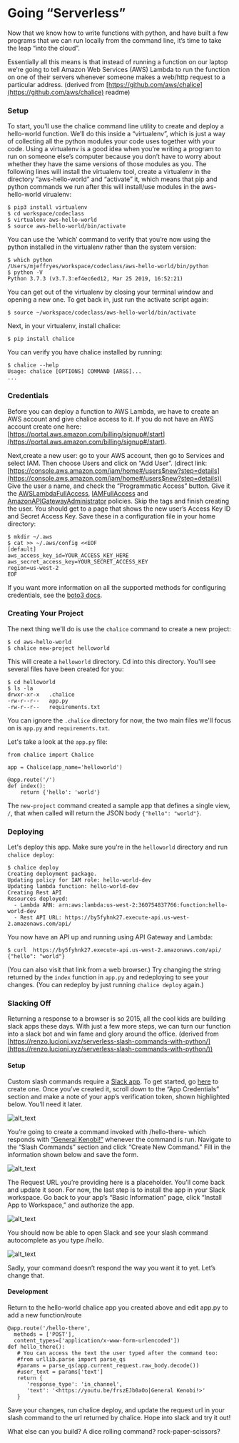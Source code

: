 # Going “Serverless”

Now that we know how to write functions with python, and have built a few programs that we can run locally from the command line, it’s time to take the leap “into the cloud”.

Essentially all this means is that instead of running a function on our laptop we’re going to tell Amazon Web Services (AWS) Lambda to run the function on one of their servers whenever someone makes a web/http request to a particular address. (derived from [https://github.com/aws/chalice](https://github.com/aws/chalice) readme)


### Setup

To start, you'll use the chalice command line utility to create and deploy a hello-world function. We’ll do this inside a “virtualenv”, which is just a way of collecting all the python modules your code uses together with your code. Using a virtualenv is a good idea when you’re writing a program to run on someone else’s computer because you don’t have to worry about whether they have the same versions of those modules as you. The following lines will install the virtualenv tool, create a virtualenv in the directory “aws-hello-world” and “activate” it, which means that pip and python commands we run after this will install/use modules in the aws-hello-world virualenv:


```
$ pip3 install virtualenv
$ cd workspace/codeclass
$ virtualenv aws-hello-world
$ source aws-hello-world/bin/activate
```


You can use the ‘which’ command to verify that you’re now using the python installed in the virtualenv rather than the system version:


```
$ which python
/Users/mjeffryes/workspace/codeclass/aws-hello-world/bin/python
$ python -V
Python 3.7.3 (v3.7.3:ef4ec6ed12, Mar 25 2019, 16:52:21)
```


You can get out of the virtualenv by closing your terminal window and opening a new one. To get back in, just run the activate script again:


```
$ source ~/workspace/codeclass/aws-hello-world/bin/activate
```


Next, in your virtualenv, install chalice:


```
$ pip install chalice
```


You can verify you have chalice installed by running:


```
$ chalice --help
Usage: chalice [OPTIONS] COMMAND [ARGS]...
...
```



### Credentials

Before you can deploy a function to AWS Lambda, we have to create an AWS account and give chalice access to it. If you do not have an AWS account create one here: [https://portal.aws.amazon.com/billing/signup#/start](https://portal.aws.amazon.com/billing/signup#/start).

Next,create a new user: go to your AWS account, then go to Services and select IAM. Then choose Users and click on “Add User”. (direct link: [https://console.aws.amazon.com/iam/home#/users$new?step=details](https://console.aws.amazon.com/iam/home#/users$new?step=details)) Give the user a name, and check the “Programmatic Access” button. Give it the [AWSLambdaFullAccess](https://console.aws.amazon.com/iam/home#/policies/arn%3Aaws%3Aiam%3A%3Aaws%3Apolicy%2FAWSLambdaFullAccess), [IAMFullAccess](https://console.aws.amazon.com/iam/home#/policies/arn%3Aaws%3Aiam%3A%3Aaws%3Apolicy%2FIAMFullAccess)  and [AmazonAPIGatewayAdministrator](https://console.aws.amazon.com/iam/home#/policies/arn%3Aaws%3Aiam%3A%3Aaws%3Apolicy%2FAmazonAPIGatewayAdministrator) policies. Skip the tags and finish creating the user. You should get to a page that shows the new user’s Access Key ID and Secret Access Key. Save these in a configuration file in your home directory:


```
$ mkdir ~/.aws
$ cat >> ~/.aws/config <<EOF
[default]
aws_access_key_id=YOUR_ACCESS_KEY_HERE
aws_secret_access_key=YOUR_SECRET_ACCESS_KEY
region=us-west-2
EOF
```


If you want more information on all the supported methods for configuring credentials, see the [boto3 docs](http://boto3.readthedocs.io/en/latest/guide/configuration.html).


### Creating Your Project

The next thing we'll do is use the `chalice` command to create a new project:


```
$ cd aws-hello-world
$ chalice new-project helloworld
```


This will create a `helloworld` directory. Cd into this directory. You'll see several files have been created for you:


```
$ cd helloworld
$ ls -la
drwxr-xr-x   .chalice
-rw-r--r--   app.py
-rw-r--r--   requirements.txt
```


You can ignore the `.chalice` directory for now, the two main files we'll focus on is `app.py` and `requirements.txt`.

Let's take a look at the `app.py` file:


```
from chalice import Chalice

app = Chalice(app_name='helloworld')

@app.route('/')
def index():
    return {'hello': 'world'}
```


The `new-project` command created a sample app that defines a single view, `/`, that when called will return the JSON body `{"hello": "world"}`.


### Deploying

Let's deploy this app. Make sure you're in the `helloworld` directory and run `chalice deploy`:


```
$ chalice deploy
Creating deployment package.
Updating policy for IAM role: hello-world-dev
Updating lambda function: hello-world-dev
Creating Rest API
Resources deployed:
  - Lambda ARN: arn:aws:lambda:us-west-2:360754837766:function:hello-world-dev
  - Rest API URL: https://by5fyhnk27.execute-api.us-west-2.amazonaws.com/api/
```


You now have an API up and running using API Gateway and Lambda:


```
$ curl  https://by5fyhnk27.execute-api.us-west-2.amazonaws.com/api/
{"hello": "world"}
```

(You can also visit that link from a web browser.) Try changing the string returned by the `index` function in `app.py` and redeploying to see your changes. (You can redeploy by just running `chalice deploy` again.)


### Slacking Off

Returning a response to a browser is so 2015, all the cool kids are building slack apps these days. With just a few more steps, we can turn our function into a slack bot and win fame and glory around the office. (derived from [https://renzo.lucioni.xyz/serverless-slash-commands-with-python/](https://renzo.lucioni.xyz/serverless-slash-commands-with-python/))


#### Setup

Custom slash commands require a [Slack app](https://api.slack.com/slack-apps). To get started, go [here](https://api.slack.com/slack-apps) to create one. Once you’ve created it, scroll down to the “App Credentials” section and make a note of your app’s verification token, shown highlighted below. You’ll need it later.

![alt_text](images/serverless-0.png "image_tooltip")


You’re going to create a command invoked with /hello-there-<yourname> which responds with [“General Kenobi!”](https://youtu.be/frszEJb0aOo) whenever the command is run. Navigate to the “Slash Commands” section and click “Create New Command.” Fill in the information shown below and save the form.

![alt_text](images/serverless-1.png "image_tooltip")


The Request URL you’re providing here is a placeholder. You’ll come back and update it soon. For now, the last step is to install the app in your Slack workspace. Go back to your app’s “Basic Information” page, click “Install App to Workspace,” and authorize the app.

![alt_text](images/serverless-2.png "image_tooltip")


You should now be able to open Slack and see your slash command autocomplete as you type /hello.

![alt_text](images/serverless-3.png "image_tooltip")

Sadly, your command doesn’t respond the way you want it to yet. Let’s change that.


#### Development

Return to the hello-world chalice app you created above and edit app.py to add a new function/route


```
@app.route('/hello-there',
  methods = ['POST'],
  content_types=['application/x-www-form-urlencoded'])
def hello_there():
   # You can access the text the user typed after the command too:
   #from urllib.parse import parse_qs
   #params = parse_qs(app.current_request.raw_body.decode())
   #user_text = params['text']
   return {
      'response_type': 'in_channel',
      'text': '<https://youtu.be/frszEJb0aOo|General Kenobi!>'
   }
```


Save your changes, run chalice deploy, and update the request url in your slash command to the url returned by chalice. Hope into slack and try it out!

What else can you build? A dice rolling command? rock-paper-scissors?
